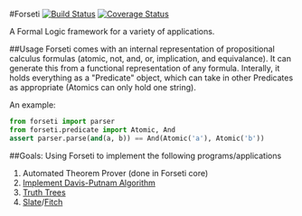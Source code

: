 #Forseti
[![Build Status](https://travis-ci.org/MasterOdin/Forseti.svg?branch=master)](https://travis-ci.org/MasterOdin/Forseti) [![Coverage Status](https://coveralls.io/repos/MasterOdin/Forseti/badge.svg?branch=master)](https://coveralls.io/r/MasterOdin/Forseti?branch=master)

A Formal Logic framework for a variety of applications.

##Usage
Forseti comes with an internal representation of propositional calculus formulas (atomic, not, and, or, implication, and equivalance). It can generate this from a functional representation of any formula. Interally, it holds everything as a "Predicate" object, which can take in other Predicates as appropriate (Atomics can only hold one string).

An example:
```python
from forseti import parser
from forseti.predicate import Atomic, And
assert parser.parse(and(a, b)) == And(Atomic('a'), Atomic('b'))
```

##Goals:
Using Forseti to implement the following programs/applications  

1. Automated Theorem Prover (done in Forseti core)  
1. [Implement Davis-Putnam Algorithm](http://en.wikipedia.org/wiki/Davis%E2%80%93Putnam_algorithm)  
1. [Truth Trees](http://legacy.earlham.edu/~peters/courses/log/treeprop.htm)  
1. [Slate](http://rair.cogsci.rpi.edu/projects/slate/)/[Fitch](http://en.wikipedia.org/wiki/Fitch-style_calculus)  
